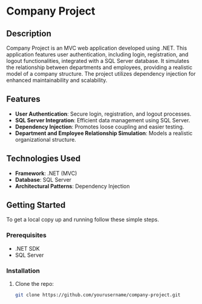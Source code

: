 # Company Project

## Description
Company Project is an MVC web application developed using .NET. This application features user authentication, including login, registration, and logout functionalities, integrated with a SQL Server database. It simulates the relationship between departments and employees, providing a realistic model of a company structure. The project utilizes dependency injection for enhanced maintainability and scalability.

## Features
- **User Authentication**: Secure login, registration, and logout processes.
- **SQL Server Integration**: Efficient data management using SQL Server.
- **Dependency Injection**: Promotes loose coupling and easier testing.
- **Department and Employee Relationship Simulation**: Models a realistic organizational structure.

## Technologies Used
- **Framework**: .NET (MVC)
- **Database**: SQL Server
- **Architectural Patterns**: Dependency Injection

## Getting Started
To get a local copy up and running follow these simple steps.

### Prerequisites
- .NET SDK
- SQL Server

### Installation
1. Clone the repo:
   ```bash
   git clone https://github.com/yourusername/company-project.git
